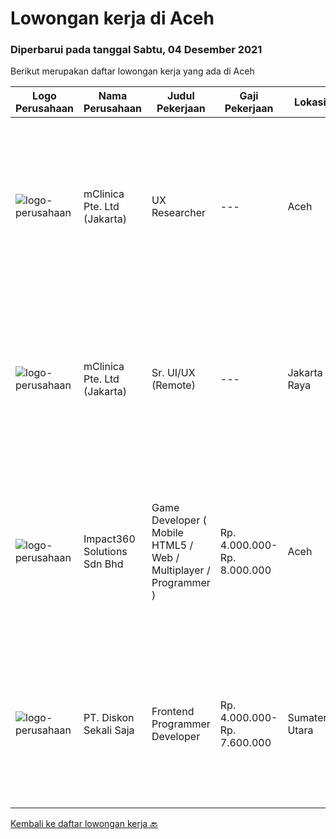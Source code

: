 
  # Lowongan kerja di Aceh

  ### Diperbarui pada tanggal Sabtu, 04 Desember 2021

  Berikut merupakan daftar lowongan kerja yang ada di Aceh

  |Logo Perusahaan | Nama Perusahaan | Judul Pekerjaan | Gaji Pekerjaan | Lokasi | Deskripsi | Tanggal diunggah | Pranala |
  | -------------- | --------------- | --------------- | --------- | --------- | -------------- | ------- | ----------- |
  |![logo-perusahaan](https://image-service-cdn.seek.com.au/7665bb5bd589f085f653b36d2f3cbccaf93e5953/ee4dce1061f3f616224767ad58cb2fc751b8d2dc)|mClinica Pte. Ltd (Jakarta)|UX Researcher|---|Aceh|mClinica is hiring for a UX Researcher to serve our clients in Southeast Asia and support our growth regionally and globally. We are looking for a...|Jumat, 03 Desember 2021|https://www.jobstreet.co.id/id/job/ux-researcher-3694403?token=0~c8ccfcfb-22c2-4f32-a266-6fc6ab29e104&sectionRank=1&jobId=jobstreet-id-job-3694403|
|![logo-perusahaan](https://image-service-cdn.seek.com.au/7665bb5bd589f085f653b36d2f3cbccaf93e5953/ee4dce1061f3f616224767ad58cb2fc751b8d2dc)|mClinica Pte. Ltd (Jakarta)|Sr. UI/UX (Remote)|---|Jakarta Raya|mClinica is hiring for a Sr. UI/UX Designer to support our growth regionally and globally. We are looking for a highly ambitious, dynamic individual...|Rabu, 01 Desember 2021|https://www.jobstreet.co.id/id/job/sr-ui-ux-remote-3706788?token=0~c8ccfcfb-22c2-4f32-a266-6fc6ab29e104&sectionRank=2&jobId=jobstreet-id-job-3706788|
|![logo-perusahaan](https://image-service-cdn.seek.com.au/06b729438205195a03d4bcec08ce1ddd5d9c1576/ee4dce1061f3f616224767ad58cb2fc751b8d2dc)|Impact360 Solutions Sdn Bhd|Game Developer ( Mobile HTML5 / Web / Multiplayer / Programmer )|Rp. 4.000.000-Rp. 8.000.000|Aceh|We are hiring remote HTML5 game developers from all parts of Indonesia. If you have real experience building HTML5 games or applications, you're...|Rabu, 24 November 2021|https://www.jobstreet.co.id/id/job/game-developer-mobile-html5-web-multiplayer-programmer-4740193/origin/my?token=0~c8ccfcfb-22c2-4f32-a266-6fc6ab29e104&sectionRank=3&jobId=jobstreet-my-job-4740193|
|![logo-perusahaan](https://image-service-cdn.seek.com.au/37da413d1d78b985b44db2cacac2517bee9e42db/ee4dce1061f3f616224767ad58cb2fc751b8d2dc)|PT. Diskon Sekali Saja|Frontend Programmer Developer|Rp. 4.000.000-Rp. 7.600.000|Sumatera Utara|# Paham php dan web development# Memiliki Team work effort# Kami memberikan benefit saham (esop) di perusahaan kami untuk kandidat yang tepat#...|Rabu, 17 November 2021|https://www.jobstreet.co.id/id/job/frontend-programmer-developer-3681730?token=0~c8ccfcfb-22c2-4f32-a266-6fc6ab29e104&sectionRank=4&jobId=jobstreet-id-job-3681730|


  [Kembali ke daftar lowongan kerja 🔙](../README.md#daftar-lowongan-kerja)
  